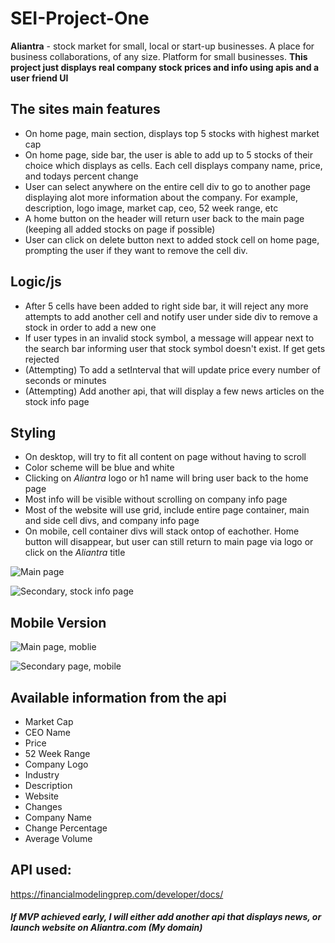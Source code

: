 # SEI-Project-One

**Aliantra** - stock market for small, local or start-up businesses. A place for business collaborations, of any size. Platform for small businesses. **This project just displays real company stock prices and info
using apis and a user friend UI**

## The sites main features 
- On home page, main section, displays top 5 stocks with highest market cap
- On home page, side bar, the user is able to add up to 5 stocks of their choice which displays as cells. Each cell displays 
company name, price, and todays percent change
- User can select anywhere on the entire cell div to go to another page displaying alot more information about 
the company. For example, description, logo image, market cap, ceo, 52 week range, etc
- A home button on the header will return user back to the main page (keeping all added stocks on page if possible)
- User can click on delete button next to added stock cell on home page, prompting the user if they want to remove the cell div.

## Logic/js
- After 5 cells have been added to right side bar, it will reject any more attempts to add another cell and notify user under side
div to remove a stock in order to add a new one
- If user types in an invalid stock symbol, a message will appear next to the search bar informing user that stock symbol 
doesn't exist. If get gets rejected
- (Attempting) To add a setInterval that will update price every number of seconds or minutes
- (Attempting) Add another api, that will display a few news articles on the stock info page

## Styling 
- On desktop, will try to fit all content on page without having to scroll
- Color scheme will be blue and white
- Clicking on *Aliantra* logo or h1 name will bring user back to the home page
- Most info will be visible without scrolling on company info page
- Most of the website will use grid, include entire page container, main and side cell divs, and company info page
- On mobile, cell container divs will stack ontop of eachother. Home button will disappear, but user can still return to main page via logo or click on the *Aliantra* title



![Main page](https://github.com/jason1642/SEI-Project-One/blob/master/Screen%20Shot%202020-03-07%20at%2011.02.39%20PM.png)





![Secondary, stock info page](https://github.com/jason1642/SEI-Project-One/blob/master/Screen%20Shot%202020-03-08%20at%205.23.07%20PM.png)

## Mobile Version
![Main page, moblie](https://github.com/jason1642/SEI-Project-One/blob/master/Screen%20Shot%202020-03-08%20at%206.29.49%20PM.png)


![Secondary page, mobile](https://github.com/jason1642/SEI-Project-One/blob/master/Screen%20Shot%202020-03-08%20at%206.33.26%20PM.png)



## Available information from the api
- Market Cap
- CEO Name
- Price
- 52 Week Range
- Company Logo
- Industry
- Description
- Website
- Changes 
- Company Name
- Change Percentage
- Average Volume

## API used: 
https://financialmodelingprep.com/developer/docs/
##### If MVP achieved early, I will either add another api that displays news, or launch website on Aliantra.com (My domain)
